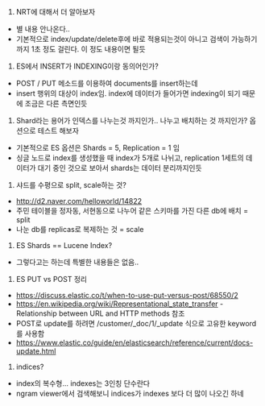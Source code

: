 1. NRT에 대해서 더 알아보자
 - 별 내용 안나온다..
 - 기본적으로 index/update/delete후에 바로 적용되는것이 아니고 검색이 가능하기 까지 1초 정도 걸린다. 이 정도 내용이면 될듯
1. ES에서 INSERT가 INDEXING이랑 동의어인가?
 - POST / PUT 메소드를 이용하여 documents를 insert하는데
 - insert 행위의 대상이 index임. index에 데이터가 들어가면 indexing이 되기 때문에 조금은 다른 측면인듯
1. Shard라는 용어가 인덱스를 나누는것 까지인가.. 나누고 배치하는 것 까지인가? 옵션으로 테스트 해보자
 - 기본적으로 ES 옵션은 Shards = 5, Replication = 1 임
 - 싱글 노드로 index를 생성했을 때 index가 5개로 나뉘고, replication 1세트의 데이터가 대기 중인 것으로 보아서 shards는 데이터 분리까지인듯
1. 샤드를 수평으로 split, scale하는 것?
 - http://d2.naver.com/helloworld/14822
 - 주민 테이블을 정자동, 서현동으로 나누어 같은 스키마를 가진 다른 db에 배치 = split
 - 나눈 db를 replicas로 복제하는 것 = scale
1. ES Shards == Lucene Index?
 - 그렇다고는 하는데 특별한 내용들은 없음..
1. ES PUT vs POST 정리
 - https://discuss.elastic.co/t/when-to-use-put-versus-post/68550/2
 - https://en.wikipedia.org/wiki/Representational_state_transfer - Relationship between URL and HTTP methods 참조
 - POST로 update를 하려면 /customer/\_doc/1/\_update 식으로 고유한 keyword를 사용함
 - https://www.elastic.co/guide/en/elasticsearch/reference/current/docs-update.html
1. indices?
 - index의 복수형... indexes는 3인칭 단수란다
 - ngram viewer에서 검색해보니 indices가 indexes 보다 더 많이 나오긴 하네
